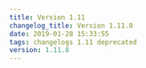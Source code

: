 ```yaml
---
title: Version 1.11
changelog_title: Version 1.11.8
date: 2019-01-28 15:33:55 
tags: changelogs 1.11 deprecated
version: 1.11.8
---
```

<script src="https://gist.github.com/spinnaker-release/5cbb402297feb85f82482a73e9428967.js"/>